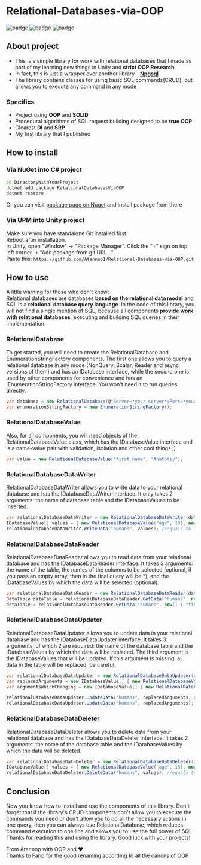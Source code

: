 ﻿# **Relational-Databases-via-OOP**

![badge](https://img.shields.io/static/v1?label=Language&message=C%23&color=blueviolet&style=for-the-badge)
![badge](https://img.shields.io/static/v1?label=architecture&message=Pure-Model&color=red&style=for-the-badge)
![badge](https://img.shields.io/static/v1?label=Paradigm&message=OOP&color=green&style=for-the-badge)

## **About project**

- This is a simple library for work with relational databases that I made as part of my learning new things in Unity and **strict OOP Research**
- In fact, this is just a wrapper over another library - [**Npgsql**](https://www.npgsql.org/)
- The library contains classes for using basic SQL commands(CRUD), but allows you to execute any command in any mode

### **Specifics**
- Project using **OOP** and **SOLID**
- Procedural algorithms of SQL request building designed to be **true OOP**
- Clearest **DI** and **SRP**
- My first library that I published

## **How to install**

### Via NuGet into C# project

```cmd
cd DirectoryWithYourProject
dotnet add package RelationalDatabasesViaOOP
dotnet restore
```
Or you can visit [package page on Nuget](https://www.nuget.org/packages/RelationalDatabasesViaOOP) and install package from there

### Via UPM into Unity project

Make sure you have standalone Git installed first.<br>
Reboot after installation.<br>
In Unity, open "Window" -> "Package Manager". Click the "+" sign on top left corner -> "Add package from git URL...".<br>
Paste this: ```https://github.com/Atennop1/Relational-Databases-via-OOP.git```

## **How to use**

A little warning for those who don't know:<br>
Relational databases are databases **based on the relational data model** and SQL is a **relational database query language**. In the code of this library, you will not find a single mention of SQL, because all components **provide work with relational databases**, executing and building SQL queries in their implementation.

### **RelationalDatabase**

To get started, you will need to create the RelationalDatabase and EnumerationStringFactory components. The first one allows you to query a relational database in any mode (NonQuery, Scalar, Reader and async versions of them) and has an IDatabase interface, while the second one is used by other components for convenience and has an IEnumerationStringFactory interface. You won't need it to run queries directly.

```c#
var database = new RelationalDatabase(@"Server=*your server*;Port=*your port*;User Id=*your user id*;Password=*your password*;Database=*your DB name*");
var enumerationStringFactory = new EnumerationStringFactory();
```

### **RelationalDatabaseValue**

Also, for all components, you will need objects of the RelationalDatabaseValue class, which has the IDatabaseValue interface and is a name-value pair with validation, isolation and other cool things ;)

```c#
var value = new RelationalDatabaseValue("first_name", "Anatoliy");
```

### **RelationalDatabaseDataWriter**

RelationalDatabaseDataWriter allows you to write data to your relational database and has the IDatabaseDataWriter interface. It only takes 2 arguments: the name of database table and the IDatabaseValues to be inserted.

```c#
var relationalDatabaseDataWriter = new RelationalDatabaseDataWriter(database, enumerationStringFactory);
IDatabaseValue[] values = { new RelationalDatabaseValue("age", 19), new RelationalDatabaseValue("first_name", "Anatoliy"), new RelationalDatabaseValue("last_name", "Oleynikov") };
relationalDatabaseDataWriter.WriteData("humans", values); //equals to "INSERT INTO humans (age, first_name, last_name) VALUES (19, 'Anatoliy', 'Oleynikov')"
```

### **RelationalDatabaseDataReader**

RelationalDatabaseDataReader allows you to read data from your relational database and has the IDatabaseDataReader interface. It takes 3 arguments: the name of the table, the names of the columns to be selected (optional, if you pass an empty array, then in the final query will be \*), and the IDatabaseValues by which the data will be selected (optional).

```c#
var relationalDatabaseDataReader = new RelationalDatabaseDataReader(database, enumerationStringFactory);
DataTable dataTable = relationalDatabaseDataReader.GetData("humans", new string[] { }); //equals to "SELECT * FROM humans"
dataTable = relationalDatabaseDataReader.GetData("humans", new[] { "first_name" }, new IDatabaseValue[] { new RelationalDatabaseValue("age", 19) }); //equals to "SELECT first_name FROM humans WHERE age = 19"
```

### **RelationalDatabaseDataUpdater** 

RelationalDatabaseDataUpdater allows you to update data in your relational database and has the IDatabaseDataUpdater interface. It takes 3 arguments, of which 2 are required: the name of the database table and the IDatabaseValues by which the data will be replaced. The third argument is the IDatabaseValues that will be updated. If this argument is missing, all data in the table will be replaced, be careful.

```c#
var relationalDatabaseDataUpdater = new RelationalDatabaseDataUpdater(database, enumerationStringFactory);
var replacedArguments = new IDatabaseValue[] { new RelationalDatabaseValue("age", 20) };
var argumentsWhichChanging = new IDatabaseValue[] { new RelationalDatabaseValue("first_name", "Anatoliy") };

relationalDatabaseDataUpdater.UpdateData("humans", replacedArguments, argumentsWhichChanging); //equals to "UPDATE humans SET age = 20 WHERE first_name = 'Anatoliy'"
relationalDatabaseDataUpdater.UpdateData("humans", replacedArguments); //equals to "UPDATE humans SET age = 20"
```

### **RelationalDatabaseDataDeleter**

RelationalDatabaseDataDeleter allows you to delete data from your relational database and has the IDatabaseDataDeleter interface. It takes 2 arguments: the name of the database table and the IDatabaseValues by which the data will be deleted.

```c#
var relationalDatabaseDataDeleter = new RelationalDatabaseDataDeleter(database, enumerationStringFactory);
IDatabaseValue[] values = { new RelationalDatabaseValue("age", 19), new RelationalDatabaseValue("first_name", "Anatoliy"), new RelationalDatabaseValue("last_name", "Oleynikov") };
relationalDatabaseDataDeleter.DeleteData("humans", values); //equals to "DELETE FROM humans WHERE age = 19 AND first_name = 'Anatoliy' AND last_name = 'Oleynikov'"
```

## **Conclusion**

Now you know how to install and use the components of this library. Don't forget that if the library's CRUD components don't allow you to execute the commands you need or don't allow you to do all the necessary actions in one query, then you can always use RelationalDatabase, which reduces command execution to one line and allows you to use the full power of SQL. Thanks for reading this and using the library. Good luck with your projects!

From Atennop with OOP and ❤
<br>Thanks to [Farid](https://github.com/Farid357) for the good renaming according to all the canons of OOP
